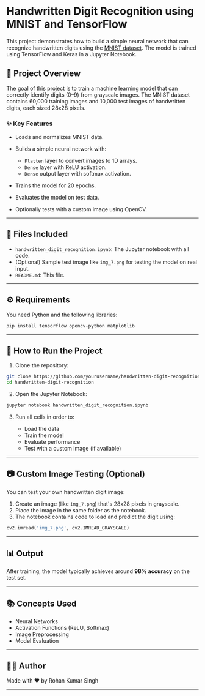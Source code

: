 # Handwritten Digit Recognition using MNIST and TensorFlow

This project demonstrates how to build a simple neural network that can recognize handwritten digits using the [MNIST dataset](http://yann.lecun.com/exdb/mnist/). The model is trained using TensorFlow and Keras in a Jupyter Notebook.

## 🧠 Project Overview

The goal of this project is to train a machine learning model that can correctly identify digits (0–9) from grayscale images. The MNIST dataset contains 60,000 training images and 10,000 test images of handwritten digits, each sized 28x28 pixels.

### ✨ Key Features

* Loads and normalizes MNIST data.
* Builds a simple neural network with:

  * `Flatten` layer to convert images to 1D arrays.
  * `Dense` layer with ReLU activation.
  * `Dense` output layer with softmax activation.
* Trains the model for 20 epochs.
* Evaluates the model on test data.
* Optionally tests with a custom image using OpenCV.

---

## 📁 Files Included

* `handwritten_digit_recognition.ipynb`: The Jupyter notebook with all code.
* (Optional) Sample test image like `img_7.png` for testing the model on real input.
* `README.md`: This file.

---

## ⚙️ Requirements

You need Python and the following libraries:

```bash
pip install tensorflow opencv-python matplotlib
```

---

## 🚀 How to Run the Project

1. Clone the repository:

```bash
git clone https://github.com/yourusername/handwritten-digit-recognition.git
cd handwritten-digit-recognition
```

2. Open the Jupyter Notebook:

```bash
jupyter notebook handwritten_digit_recognition.ipynb
```

3. Run all cells in order to:

   * Load the data
   * Train the model
   * Evaluate performance
   * Test with a custom image (if available)

---

## 📷 Custom Image Testing (Optional)

You can test your own handwritten digit image:

1. Create an image (like `img_7.png`) that's 28x28 pixels in grayscale.
2. Place the image in the same folder as the notebook.
3. The notebook contains code to load and predict the digit using:

```python
cv2.imread('img_7.png', cv2.IMREAD_GRAYSCALE)
```

---

## 📊 Output

After training, the model typically achieves around **98% accuracy** on the test set.

---

## 📚 Concepts Used

* Neural Networks
* Activation Functions (ReLU, Softmax)
* Image Preprocessing
* Model Evaluation

---

## 🧑‍💻 Author

Made with ❤️ by Rohan Kumar Singh

---
